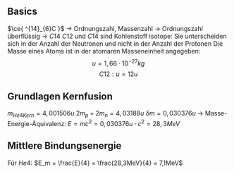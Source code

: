 ## Basics
$\ce{ ^{14}_{6}C }$ -> Ordnungszahl, Massenzahl -> Ordnungszahl überflüssig -> $C14$
$C12$ und $C14$ sind Kohlenstoff Isotope: Sie unterscheiden sich in der Anzahl der Neutronen und nicht in der Anzahl der Protonen
Die Masse eines Atoms ist in der atomaren Masseneinheit angegeben:
$$u = 1,66 \cdot 10^{-27}kg$$
$$C12: u=12u$$

## Grundlagen Kernfusion

$m_{He4 Kern} = 4,001506u$
$2m_p + 2m_n = 4,03188u$
$\delta m = 0,030376u$
-> Masse-Energie-Äquivalenz: $E = mc^2 = 0,030376u \cdot c^2 = 28,3MeV$

## Mittlere Bindungsenergie
Für $He4$: $E_m = \frac{E}{4} = \frac{28,3MeV}{4} = 7,1MeV$